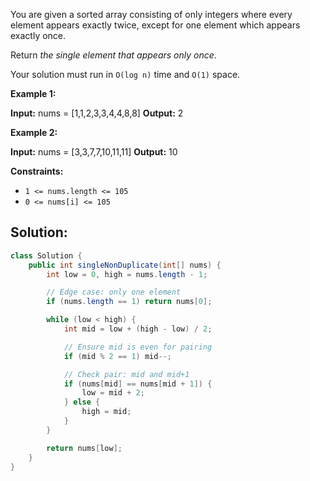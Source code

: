 
You are given a sorted array consisting of only integers where every element appears exactly twice, except for one element which appears exactly once.

Return _the single element that appears only once_.

Your solution must run in `O(log n)` time and `O(1)` space.

**Example 1:**

**Input:** nums = [1,1,2,3,3,4,4,8,8]
**Output:** 2

**Example 2:**

**Input:** nums = [3,3,7,7,10,11,11]
**Output:** 10

**Constraints:**

- `1 <= nums.length <= 105`
- `0 <= nums[i] <= 105`

## Solution:



```java
class Solution {
    public int singleNonDuplicate(int[] nums) {
        int low = 0, high = nums.length - 1;

        // Edge case: only one element
        if (nums.length == 1) return nums[0];

        while (low < high) {
            int mid = low + (high - low) / 2;

            // Ensure mid is even for pairing
            if (mid % 2 == 1) mid--;

            // Check pair: mid and mid+1
            if (nums[mid] == nums[mid + 1]) {
                low = mid + 2;
            } else {
                high = mid;
            }
        }

        return nums[low];
    }
}
```
